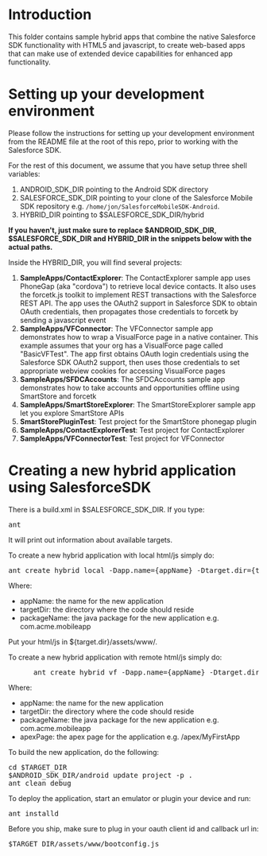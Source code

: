 # Introduction

This folder contains sample hybrid apps that combine the native Salesforce SDK functionality with HTML5 and javascript, to create web-based apps that can make use of extended device capabilities for enhanced app functionality.

# Setting up your development environment

Please follow the instructions for setting up your development environment from the README file at the root of this repo, prior to working with the Salesforce SDK.

For the rest of this document, we assume that you have setup three shell variables:

1. ANDROID_SDK_DIR pointing to the Android SDK directory
2. SALESFORCE_SDK_DIR pointing to your clone of the Salesforce Mobile SDK repository e.g. `/home/jon/SalesforceMobileSDK-Android`.
3. HYBRID_DIR pointing to $SALESFORCE_SDK_DIR/hybrid

**If you haven't, just make sure to replace $ANDROID_SDK_DIR, $SALESFORCE_SDK_DIR and HYBRID_DIR in the snippets below with the actual paths.**

Inside the HYBRID_DIR, you will find several projects:

1. **SampleApps/ContactExplorer**: The ContactExplorer sample app uses PhoneGap (aka "cordova") to retrieve local device contacts.  It also uses the forcetk.js toolkit to implement REST transactions with the Salesforce REST API.  The app uses the OAuth2 support in Salesforce SDK to obtain OAuth credentials, then propagates those credentials to forcetk by sending a javascript event
2. **SampleApps/VFConnector**: The VFConnector sample app demonstrates how to wrap a VisualForce page in a native container.  This example assumes that your org has a VisualForce page called "BasicVFTest".  The app first obtains OAuth login credentials using the Salesforce SDK OAuth2 support, then uses those credentials to set appropriate webview cookies for accessing VisualForce pages
3. **SampleApps/SFDCAccounts**: The SFDCAccounts sample app demonstrates how to take accounts and opportunities offline using SmartStore and forcetk
4. **SampleApps/SmartStoreExplorer**: The SmartStoreExplorer sample app let you explore SmartStore APIs
5. **SmartStorePluginTest**: Test project for the SmartStore phonegap plugin
6. **SampleApps/ContactExplorerTest**: Test project for ContactExplorer
7. **SampleApps/VFConnectorTest**: Test project for VFConnector

# Creating a new hybrid application using SalesforceSDK

There is a build.xml in $SALESFORCE_SDK_DIR.
If you type:
<pre>
ant
</pre>

It will print out information about available targets.

To create a new hybrid application with local html/js simply do:
<pre>
ant create_hybrid_local -Dapp.name={appName} -Dtarget.dir={targetDir} -Dpackage.name={packageName}
</pre>

Where:
* appName: the name for the new application 
* targetDir: the directory where the code should reside 
* packageName: the java package for the new application e.g. com.acme.mobileapp

Put your html/js in ${target.dir}/assets/www/.

To create a new hybrid application with remote html/js simply do:
<pre>
      ant create_hybrid_vf -Dapp.name={appName} -Dtarget.dir={targetDir} -Dpackage.name={packageName} -Dapex.page={apexPage}
</pre>

Where:
* appName: the name for the new application 
* targetDir: the directory where the code should reside 
* packageName: the java package for the new application e.g. com.acme.mobileapp
* apexPage: the apex page for the application e.g. /apex/MyFirstApp

To build the new application, do the following:
<pre>
cd $TARGET_DIR
$ANDROID_SDK_DIR/android update project -p .
ant clean debug
</pre>

To deploy the application, start an emulator or plugin your device and run:
<pre>
ant installd
</pre>

Before you ship, make sure to plug in your oauth client id and callback url in:
<pre>
$TARGET_DIR/assets/www/bootconfig.js
</pre>
